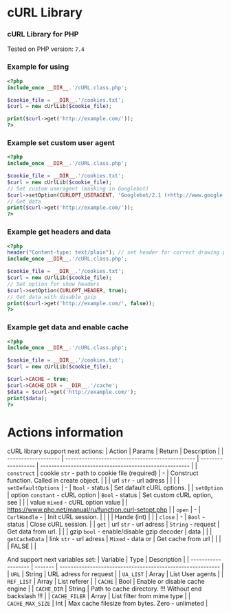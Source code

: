 # cURL Library
### cURL Library for PHP
Tested on PHP version: `7.4`

### Example for using
```PHP
<?php
include_once __DIR__.'/cURL.class.php';

$cookie_file = __DIR__.'/cookies.txt';
$curl = new cUrlLib($cookie_file);

print($curl->get('http://example.com/'));
?>
```

### Example set custom user agent
```PHP
<?php
include_once __DIR__.'/cURL.class.php';

$cookie_file = __DIR__.'/cookies.txt';
$curl = new cUrlLib($cookie_file);
// Set custom useragent (masking in Googlebot)
$curl->setOption(CURLOPT_USERAGENT, 'Googlebot/2.1 (+http://www.google.com/bot.html)');
// Get data
print($curl->get('http://example.com/'));
?>
```

### Example get headers and data
```PHP
<?php
header("Content-type: text/plain"); // set header for correct drawing page
include_once __DIR__.'/cURL.class.php';

$cookie_file = __DIR__.'/cookies.txt';
$curl = new cUrlLib($cookie_file);
// Set option for show headers
$curl->setOption(CURLOPT_HEADER, true);
// Get data with disable gzip
print($curl->get('http://example.com/', false));
?>
```

### Example get data and enable cache
```PHP
<?php
include_once __DIR__.'/cURL.class.php';

$cookie_file = __DIR__.'/cookies.txt';
$curl = new cUrlLib($cookie_file);

$curl->CACHE = true;
$curl->CACHE_DIR = __DIR__.'/cache';
$data = $curl->get('http://example.com/');
print($data);
?>
```

# Actions information
cURL library support next actions:
| Action              | Params                                          | Return             | Description                                            |
| ------------------- | ----------------------------------------------- | ------------------ | ------------------------------------------------------ |
| `construct`         |   cookie `str` - path to cookie file (required) | -                  | Construct function. Called in create object.           |
|                     |   url `str` - url adress                        |                    |                                                        |
| `setDefaultOptions` | -                                               | `Bool` - status    | Set dafault cURL options.                              |
| `setOption`         |   option `constant` - cURL option               | `Bool` - status    | Set custom cURL option, see                            |
|                     |   value `mixed` - cURL option value             |                    | https://www.php.net/manual/ru/function.curl-setopt.php |
| `open`              | -                                               | `CurlHandle` -     | Init cURL session.                                     |
|                     |                                                 | Hande (int)        |                                                        |
| `close`             | -                                               | `Bool` - status    | Close cURL session.                                    |
| `get`               |   url `str` - url adress                        | `String` - request | Get data from url.                                     |
|                     |   gzip `bool` - enable/disable gzip decoder     | data               |                                                        |
| `getCacheData`      |   link `str` - url adress                       | `Mixed` - data or  | Get cache from url                                     |
|                     |                                                 | FALSE              |                                                        |

And support next variables set:
| Variable            | Type    | Description                                                |
| ------------------- | ------- | ---------------------------------------------------------- |
| `URL`               | String  | URL adress for request                                     |
| `UA_LIST`           | Array   | List User agents                                           |
| `REF_LIST`          | Array   | List referer                                               |
| `CACHE`             | Bool    | Enable or disable cache engine                             |
| `CACHE_DIR`         | String  | Path to cache directory. !!! Without end backslash !!!     |
| `CACHE_FILER`       | Array   | List filter from mime type                                 |
| `CACHE_MAX_SIZE`    | Int     | Max cache filesize from bytes. Zero - unlimeted            |
